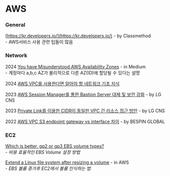 # AWS

### General

[https://kr.developers.io/](https://kr.developers.io/) - by Classmethod\
&#x20; \- AWS서비스 사용 관련 팁들이 많음

### Network

2024 [You have Misunderstood AWS Availability Zones](https://aws.plainenglish.io/you-have-misunderstood-aws-availability-zones-47cdea0a168a) - in Medium\
&#x20; \- 계정마다 a,b,c AZ가 물리적으로 다른 AZ(ID)에 할당될 수 있다는 설명

2024 [AWS VPC를 사용한다면 알아야 할 네트워크 기초 지식](https://dkswnkk.tistory.com/750)

2023 [AWS Session Manager를 통한 Bastion Server 대체 및 보안 강화](https://www.lgcns.com/blog/cns-tech/aws-ambassador/40899/) - by LG CNS

2023 [Private Link를 이용한 CIDR이 동일한 VPC 간 리소스 접근 방안](https://www.lgcns.com/blog/cns-tech/aws-ambassador/41038/) - by LG CNS

2022 [AWS VPC S3 endpoint gateway vs interface 차이](https://blog.bespinglobal.com/post/aws-vpc-s3-endpoint-gateway-vs-interface-%EC%B0%A8%EC%9D%B4/) - by BESPIN GLOBAL

### EC2

[Which is better, gp2 or gp3 EBS volume types?](https://ahmedahamid.com/which-is-better/?fbclid=IwAR3TSSM436Dn1RmQfTCVRSyeXgt_Sfjw6TgmPsN7KEwVKTeZNcuuMhnnIFc)\
&#x20; _- 비용 효율적인 EBS Volume 설정 방법_

[Extend a Linux file system after resizing a volume](https://docs.aws.amazon.com/AWSEC2/latest/UserGuide/recognize-expanded-volume-linux.html?icmpid=docs_ec2_console) _-_ in AWS\
&#x20; _- EBS 볼륨 증가후 EC2에서 볼륨 인식하는 법_

###
